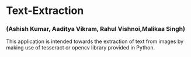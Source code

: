 # Text-Extraction

### (Ashish Kumar, Aaditya Vikram, Rahul Vishnoi,Malikaa Singh) 

This application is intended towards the extraction of text from images by making use of tesseract or opencv library provided in Python.
